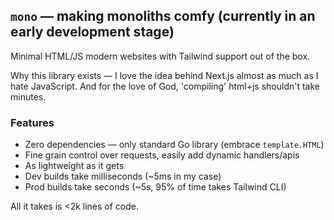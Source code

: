## `mono` — making monoliths comfy (currently in an early development stage)

Minimal HTML/JS modern websites with Tailwind support out of the box.

Why this library exists — I love the idea behind Next.js almost as much as I hate JavaScript.
And for the love of God, 'compiling' html+js shouldn't take minutes.

### Features

- Zero dependencies — only standard Go library (embrace `template.HTML`)
- Fine grain control over requests, easily add dynamic handlers/apis
- As lightweight as it gets
- Dev builds take milliseconds (~5ms in my case)
- Prod builds take seconds (~5s, 95% of time takes Tailwind CLI)

All it takes is <2k lines of code.
